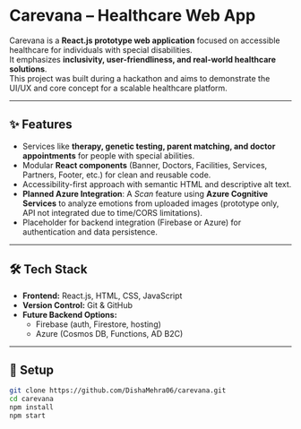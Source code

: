 # Carevana – Healthcare Web App

Carevana is a **React.js prototype web application** focused on accessible healthcare for individuals with special disabilities.  
It emphasizes **inclusivity, user-friendliness, and real-world healthcare solutions**.  
This project was built during a hackathon and aims to demonstrate the UI/UX and core concept for a scalable healthcare platform.

---

## ✨ Features
- Services like **therapy, genetic testing, parent matching, and doctor appointments** for people with special abilities.
- Modular **React components** (Banner, Doctors, Facilities, Services, Partners, Footer, etc.) for clean and reusable code.
- Accessibility-first approach with semantic HTML and descriptive alt text.
- **Planned Azure Integration**: A *Scan* feature using **Azure Cognitive Services** to analyze emotions from uploaded images (prototype only, API not integrated due to time/CORS limitations).
- Placeholder for backend integration (Firebase or Azure) for authentication and data persistence.

---

## 🛠️ Tech Stack
- **Frontend:** React.js, HTML, CSS, JavaScript  
- **Version Control:** Git & GitHub  
- **Future Backend Options:**  
  - Firebase (auth, Firestore, hosting)  
  - Azure (Cosmos DB, Functions, AD B2C)  

---

## 🚀 Setup
```bash
git clone https://github.com/DishaMehra06/carevana.git
cd carevana
npm install
npm start
